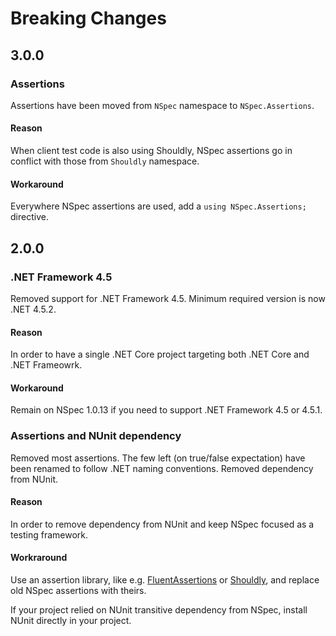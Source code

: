 # Breaking Changes

## 3.0.0

### Assertions

Assertions have been moved from `NSpec` namespace to `NSpec.Assertions`.

#### Reason

When client test code is also using Shouldly, NSpec assertions go in conflict
with those from `Shouldly` namespace.

#### Workaround

Everywhere NSpec assertions are used, add a `using NSpec.Assertions;` directive.

## 2.0.0

### .NET Framework 4.5

Removed support for .NET Framework 4.5. Minimum required version is now .NET 4.5.2.

#### Reason

In order to have a single .NET Core project targeting both .NET Core and .NET Frameowrk.

#### Workaround

Remain on NSpec 1.0.13 if you need to support .NET Framework 4.5 or 4.5.1.

### Assertions and NUnit dependency

Removed most assertions. The few left (on true/false expectation) have been renamed to
follow .NET naming conventions. Removed dependency from NUnit.

#### Reason

In order to remove dependency from NUnit and keep NSpec focused as a testing framework.

#### Workraround

Use an assertion library, like e.g. [FluentAssertions](http://www.fluentassertions.com/)
or [Shouldly](http://shouldly.readthedocs.io/en/latest/), and replace old NSpec assertions
with theirs.

If your project relied on NUnit transitive dependency from NSpec, install NUnit directly
in your project.
